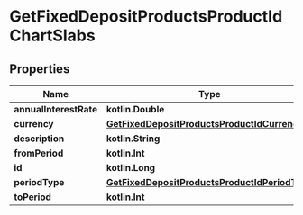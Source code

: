 
# GetFixedDepositProductsProductIdChartSlabs

## Properties
| Name | Type | Description | Notes |
| ------------ | ------------- | ------------- | ------------- |
| **annualInterestRate** | **kotlin.Double** |  |  [optional] |
| **currency** | [**GetFixedDepositProductsProductIdCurrency**](GetFixedDepositProductsProductIdCurrency.md) |  |  [optional] |
| **description** | **kotlin.String** |  |  [optional] |
| **fromPeriod** | **kotlin.Int** |  |  [optional] |
| **id** | **kotlin.Long** |  |  [optional] |
| **periodType** | [**GetFixedDepositProductsProductIdPeriodType**](GetFixedDepositProductsProductIdPeriodType.md) |  |  [optional] |
| **toPeriod** | **kotlin.Int** |  |  [optional] |



